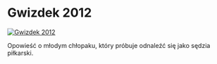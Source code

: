 Gwizdek 2012 
=============
[![Gwizdek 2012 ](http://vidos.pl/images/player.gif)](http://vidos.pl/gwizdek-2012)

 Opowieść o młodym chłopaku, który próbuje odnaleźć się jako sędzia piłkarski.
